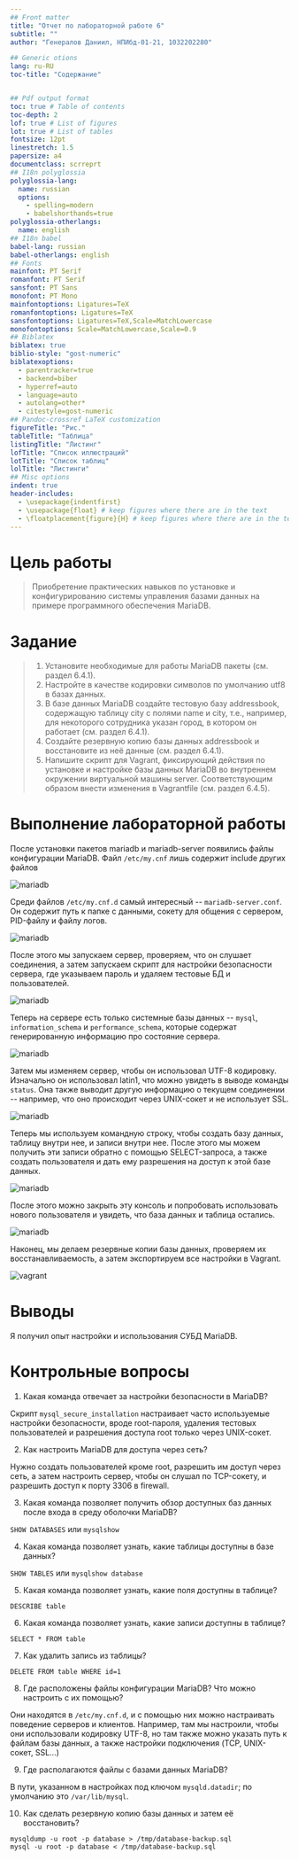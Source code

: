```yaml
---
## Front matter
title: "Отчет по лабораторной работе 6"
subtitle: ""
author: "Генералов Даниил, НПИбд-01-21, 1032202280"

## Generic otions
lang: ru-RU
toc-title: "Содержание"


## Pdf output format
toc: true # Table of contents
toc-depth: 2
lof: true # List of figures
lot: true # List of tables
fontsize: 12pt
linestretch: 1.5
papersize: a4
documentclass: scrreprt
## I18n polyglossia
polyglossia-lang:
  name: russian
  options:
	- spelling=modern
	- babelshorthands=true
polyglossia-otherlangs:
  name: english
## I18n babel
babel-lang: russian
babel-otherlangs: english
## Fonts
mainfont: PT Serif
romanfont: PT Serif
sansfont: PT Sans
monofont: PT Mono
mainfontoptions: Ligatures=TeX
romanfontoptions: Ligatures=TeX
sansfontoptions: Ligatures=TeX,Scale=MatchLowercase
monofontoptions: Scale=MatchLowercase,Scale=0.9
## Biblatex
biblatex: true
biblio-style: "gost-numeric"
biblatexoptions:
  - parentracker=true
  - backend=biber
  - hyperref=auto
  - language=auto
  - autolang=other*
  - citestyle=gost-numeric
## Pandoc-crossref LaTeX customization
figureTitle: "Рис."
tableTitle: "Таблица"
listingTitle: "Листинг"
lofTitle: "Список иллюстраций"
lotTitle: "Список таблиц"
lolTitle: "Листинги"
## Misc options
indent: true
header-includes:
  - \usepackage{indentfirst}
  - \usepackage{float} # keep figures where there are in the text
  - \floatplacement{figure}{H} # keep figures where there are in the text
---
```


# Цель работы

> Приобретение практических навыков по установке и конфигурированию системы управления базами данных на примере программного обеспечения MariaDB.

# Задание

> 1. Установите необходимые для работы MariaDB пакеты (см. раздел 6.4.1).
> 2. Настройте в качестве кодировки символов по умолчанию utf8 в базах данных.
> 3. В базе данных MariaDB создайте тестовую базу addressbook, содержащую таблицу city с полями name и city, т.е., например, для некоторого сотрудника указан город, в котором он работает (см. раздел 6.4.1).
> 4. Создайте резервную копию базы данных addressbook и восстановите из неё данные (см. раздел 6.4.1).
> 5. Напишите скрипт для Vagrant, фиксирующий действия по установке и настройке базы данных MariaDB во внутреннем окружении виртуальной машины server. Соответствующим образом внести изменения в Vagrantfile (см. раздел 6.4.5).

# Выполнение лабораторной работы

После установки пакетов mariadb и mariadb-server появились файлы конфигурации MariaDB.
Файл `/etc/my.cnf` лишь содержит include других файлов

![mariadb](./1.png)

Среди файлов `/etc/my.cnf.d` самый интересный -- `mariadb-server.conf`.
Он содержит путь к папке с данными, сокету для общения с сервером,
PID-файлу и файлу логов.

![mariadb](./2.png)

После этого мы запускаем сервер, проверяем, что он слушает соединения, а затем запускаем скрипт для настройки безопасности сервера, где указываем пароль и удаляем тестовые БД и пользователей.

![mariadb](./3.png)

Теперь на сервере есть только системные базы данных -- `mysql`, `information_schema` и `performance_schema`,
которые содержат генерированную информацию про состояние сервера.

![mariadb](./4.png)

Затем мы изменяем сервер, чтобы он использовал UTF-8 кодировку.
Изначально он использовал latin1, что можно увидеть в выводе команды `status`.
Она также выводит другую информацию о текущем соединении -- например, что оно происходит через UNIX-сокет и не использует SSL.

![mariadb](./5.png)

Теперь мы используем командную строку, чтобы создать базу данных, таблицу внутри нее, и записи внутри нее.
После этого мы можем получить эти записи обратно с помощью SELECT-запроса, а также создать пользователя и дать ему разрешения на доступ к этой базе данных.

![mariadb](./6.png)

После этого можно закрыть эту консоль и попробовать использовать нового пользователя и увидеть, что база данных и таблица остались.

![mariadb](./7.png)

Наконец, мы делаем резервные копии базы данных, проверяем их восстанавливаемость, а затем экспортируем все настройки в Vagrant.

![vagrant](./8.png)

# Выводы

Я получил опыт настройки и использования СУБД MariaDB.

# Контрольные вопросы

1. Какая команда отвечает за настройки безопасности в MariaDB?

Скрипт `mysql_secure_installation` настраивает часто используемые настройки безопасности, вроде root-пароля,
удаления тестовых пользователей и разрешения доступа root только через UNIX-сокет.

2. Как настроить MariaDB для доступа через сеть?

Нужно создать пользователей кроме root, разрешить им доступ через сеть,
а затем настроить сервер, чтобы он слушал по TCP-сокету,
и разрешить доступ к порту 3306 в firewall.

3. Какая команда позволяет получить обзор доступных баз данных после входа в среду оболочки MariaDB?

`SHOW DATABASES` или `mysqlshow`

4. Какая команда позволяет узнать, какие таблицы доступны в базе данных?

`SHOW TABLES` или `mysqlshow database`

5. Какая команда позволяет узнать, какие поля доступны в таблице?

`DESCRIBE table`

6. Какая команда позволяет узнать, какие записи доступны в таблице?

`SELECT * FROM table`

7. Как удалить запись из таблицы?

`DELETE FROM table WHERE id=1`

8. Где расположены файлы конфигурации MariaDB? Что можно настроить с их помощью?

Они находятся в `/etc/my.cnf.d`, и с помощью них можно настраивать поведение серверов и клиентов.
Например, там мы настроили, чтобы они использовали кодировку UTF-8,
но там также можно указать путь к файлам базы данных,
а также настройки подключения (TCP, UNIX-сокет, SSL...)

9. Где располагаются файлы с базами данных MariaDB?

В пути, указанном в настройках под ключом `mysqld.datadir`; по умолчанию это `/var/lib/mysql`.

10. Как сделать резервную копию базы данных и затем её восстановить?

```
mysqldump -u root -p database > /tmp/database-backup.sql
mysql -u root -p database < /tmp/database-backup.sql
```
